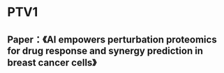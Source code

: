 # PTV1
## Paper：《AI empowers perturbation proteomics for drug response and synergy prediction in breast cancer cells》

